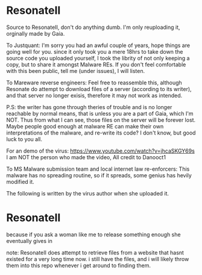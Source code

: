 # ResonateII
Source to ResonateII, don't do anything dumb. I'm only reuploading it, orginally made by Gaia.

To Justquant:
I'm sorry you had an awful couple of years, hope things are going well for you. since it only took you a mere 18hrs to take down the source code you uploaded yourself, I took the librity of not only keeping a copy, but to share it amongst Malware REs. If you don't feel comfortable with this been public, tell me (under issues), I will listen. 


To Mareware reverse engineers:
Feel free to reassemble this, although Resonate do attempt to download files of a server (according to its writer), and that server no longer exisis, therefore it may not work as intended. 

P.S: the writer has gone through theries of trouble and is no longer reachable by normal means, that is unless you are a part of Gaia, which I'm NOT. Thus from what I can see, those files on the server will be forever lost. Maybe people good enough at malware RE can make their own interpretations of the malware, and re-write its code? I don't know, but good luck to you all. 

For an demo of the virus: https://www.youtube.com/watch?v=jhcaSKGY69s
I am NOT the person who made the video, All credit to Danooct1

To MS Malware submission team and local internet law re-enforcers:
This malware has no spreading routine, so if it spreads, some genius has hevily modified it.



The following is written by the virus author when she uploaded it.  

# ResonateII

because if you ask a woman like me to release something enough she eventually gives in

note: ResonateII does attempt to retrieve files from a website that hasnt existed for a very long time now. i still have the files, and i will likely throw them into this repo whenever i get around to finding them.
